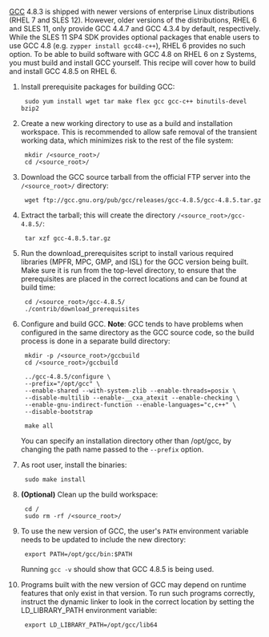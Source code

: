 [GCC](https://gcc.gnu.org/) 4.8.3 is shipped with newer versions of enterprise Linux distributions (RHEL 7 and SLES 12). However, older versions of the distributions, RHEL 6 and SLES 11, only provide GCC 4.4.7 and GCC 4.3.4 by default, respectively. While the SLES 11 SP4 SDK provides optional packages that enable users to use GCC 4.8 (e.g. `zypper install gcc48-c++`), RHEL 6 provides no such option. To be able to build software with GCC 4.8 on RHEL 6 on z Systems, you must build and install GCC yourself. This recipe will cover how to build and install GCC 4.8.5 on RHEL 6.

1. Install prerequisite packages for building GCC:

        sudo yum install wget tar make flex gcc gcc-c++ binutils-devel bzip2

1. Create a new working directory to use as a build and installation workspace. This is recommended to allow safe removal of the transient working data, which minimizes risk to the rest of the file system:

        mkdir /<source_root>/
        cd /<source_root>/

1. Download the GCC source tarball from the official FTP server into the `/<source_root>/` directory:

        wget ftp://gcc.gnu.org/pub/gcc/releases/gcc-4.8.5/gcc-4.8.5.tar.gz

1. Extract the tarball; this will create the directory `/<source_root>/gcc-4.8.5/`:

        tar xzf gcc-4.8.5.tar.gz

1. Run the download_prerequisites script to install various required libraries (MPFR, MPC, GMP, and ISL) for the GCC version being built. Make sure it is run from the top-level directory, to ensure that the prerequisites are placed in the correct locations and can be found at build time:

        cd /<source_root>/gcc-4.8.5/
        ./contrib/download_prerequisites

1. Configure and build GCC. **Note**: GCC tends to have problems when configured in the same directory as the GCC source code, so the build process is done in a separate build directory:

        mkdir -p /<source_root>/gccbuild
        cd /<source_root>/gccbuild

        ../gcc-4.8.5/configure \
        --prefix="/opt/gcc" \
        --enable-shared --with-system-zlib --enable-threads=posix \
        --disable-multilib --enable-__cxa_atexit --enable-checking \
        --enable-gnu-indirect-function --enable-languages="c,c++" \
        --disable-bootstrap

        make all

   You can specify an installation directory other than /opt/gcc, by changing the path name passed to the `--prefix` option.

1. As root user, install the binaries:

        sudo make install

1. **(Optional)** Clean up the build workspace:

        cd /
        sudo rm -rf /<source_root>/

1. To use the new version of GCC, the user's `PATH` environment variable needs to be updated to include the new directory:

        export PATH=/opt/gcc/bin:$PATH

   Running `gcc -v` should show that GCC 4.8.5 is being used.

1. Programs built with the new version of GCC may depend on runtime features that only exist in that version. To run such programs correctly, instruct the dynamic linker to look in the correct location by setting the LD_LIBRARY_PATH environment variable:

        export LD_LIBRARY_PATH=/opt/gcc/lib64